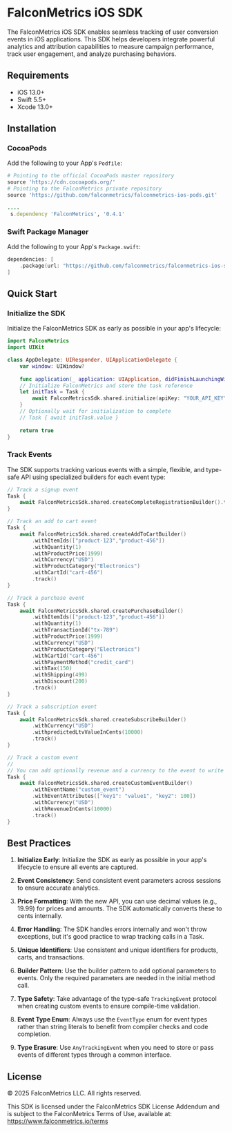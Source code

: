 # FalconMetrics iOS SDK

The FalconMetrics iOS SDK enables seamless tracking of user conversion events in iOS applications. This SDK helps developers integrate powerful analytics and attribution capabilities to measure campaign performance, track user engagement, and analyze purchasing behaviors.

## Requirements

- iOS 13.0+
- Swift 5.5+
- Xcode 13.0+

## Installation

### CocoaPods
Add the following to your App's `Podfile`:

```ruby
# Pointing to the official CocoaPods master repository
source 'https://cdn.cocoapods.org/'
# Pointing to the FalconMetrics private repository
source 'https://github.com/falconmetrics/falconmetrics-ios-pods.git'

....
 s.dependency 'FalconMetrics', '0.4.1'
```

### Swift Package Manager

Add the following to your App's `Package.swift`:

```swift
dependencies: [
    .package(url: "https://github.com/falconmetrics/falconmetrics-ios-spm.git", from: "0.4.1")
]
```

## Quick Start

### Initialize the SDK

Initialize the FalconMetrics SDK as early as possible in your app's lifecycle:

```swift
import FalconMetrics
import UIKit

class AppDelegate: UIResponder, UIApplicationDelegate {
    var window: UIWindow?
    
    func application(_ application: UIApplication, didFinishLaunchingWithOptions launchOptions: [UIApplication.LaunchOptionsKey: Any]?) -> Bool {
    // Initialize FalconMetrics and store the task reference
    let initTask = Task {
        await FalconMetricsSdk.shared.initialize(apiKey: "YOUR_API_KEY")
    }
    // Optionally wait for initialization to complete
    // Task { await initTask.value }
    
    return true
}
```

### Track Events

The SDK supports tracking various events with a simple, flexible, and type-safe API using specialized builders for each event type:

```swift
// Track a signup event
Task {
    await FalconMetricsSdk.shared.createCompleteRegistrationBuilder().track()
}

// Track an add to cart event
Task {
    await FalconMetricsSdk.shared.createAddToCartBuilder()
        .withItemIds(["product-123","product-456"])
        .withQuantity(1)
        .withProductPrice(1999)
        .withCurrency("USD")
        .withProductCategory("Electronics")
        .withCartId("cart-456")
        .track()
}

// Track a purchase event
Task {
    await FalconMetricsSdk.shared.createPurchaseBuilder()
        .withItemIds(["product-123","product-456"])
        .withQuantity(1)
        .withTransactionId("tx-789")
        .withProductPrice(1999)
        .withCurrency("USD")
        .withProductCategory("Electronics")
        .withCartId("cart-456")
        .withPaymentMethod("credit_card")
        .withTax(150)
        .withShipping(499)
        .withDiscount(200)
        .track()
}

// Track a subscription event
Task {
    await FalconMetricsSdk.shared.createSubscribeBuilder()
        .withCurrency("USD")
        .withpredictedLtvValueInCents(10000)
        .track()
}

// Track a custom event
//
// You can add optionally revenue and a currency to the event to write revenue to the ad network.
Task {
    await FalconMetricsSdk.shared.createCustomEventBuilder()
        .withEventName("custom_event")
        .withEventAttributes(["key1": "value1", "key2": 100])
        .withCurrency("USD")
        .withRevenueInCents(10000)
        .track()
}
```

## Best Practices

1. **Initialize Early**: Initialize the SDK as early as possible in your app's lifecycle to ensure all events are captured.

2. **Event Consistency**: Send consistent event parameters across sessions to ensure accurate analytics.

3. **Price Formatting**: With the new API, you can use decimal values (e.g., 19.99) for prices and amounts. The SDK automatically converts these to cents internally.

4. **Error Handling**: The SDK handles errors internally and won't throw exceptions, but it's good practice to wrap tracking calls in a Task.

5. **Unique Identifiers**: Use consistent and unique identifiers for products, carts, and transactions.

6. **Builder Pattern**: Use the builder pattern to add optional parameters to events. Only the required parameters are needed in the initial method call.

7. **Type Safety**: Take advantage of the type-safe `TrackingEvent` protocol when creating custom events to ensure compile-time validation.

8. **Event Type Enum**: Always use the `EventType` enum for event types rather than string literals to benefit from compiler checks and code completion.

9. **Type Erasure**: Use `AnyTrackingEvent` when you need to store or pass events of different types through a common interface.

## License

© 2025 FalconMetrics LLC. All rights reserved.

This SDK is licensed under the FalconMetrics SDK License Addendum and is subject to the FalconMetrics Terms of Use, available at: https://www.falconmetrics.io/terms
